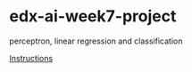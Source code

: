 # edx-ai-week7-project
perceptron, linear regression and classification

[Instructions](https://courses.edx.org/courses/course-v1:ColumbiaX+CSMM.101x+1T2017/courseware/7dabeda06c484501a8925c308060a9e7/c2612b5a65b24260b597cc9ca535bcfb/)
